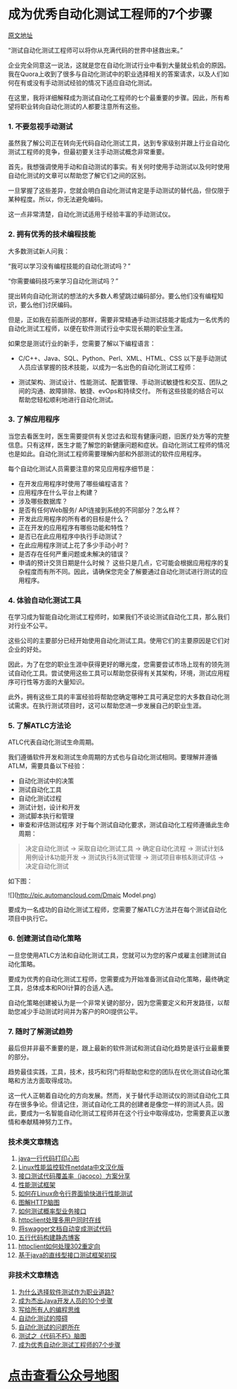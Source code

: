 # 成为优秀自动化测试工程师的7个步骤

[原文地址](https://dzone.com/articles/7-quick-steps-to-become-a-great-automation-testing)

“测试自动化测试工程师可以将你从充满代码的世界中拯救出来。”

企业完全同意这一说法，这就是您在自动化测试行业中看到大量就业机会的原因。我在Quora上收到了很多与自动化测试中的职业选择相关的答案请求，以及人们如何在有或没有手动测试经验的情况下适应自动化测试。

在这里，我将详细解释成为测试自动化工程师的七个最重要的步骤。因此，所有希望将职业转向自动化测试的人都要注意所有这些。

### 1. 不要忽视手动测试
虽然我了解公司正在转向无代码自动化测试工具，达到专家级别并跟上行业自动化测试工程师的竞争，但最初要关注手动测试概念非常重要。

首先，我想强调使用手动和自动测试的事实。有关何时使用手动测试以及何时使用自动化测试的文章可以帮助您了解它们之间的区别。

一旦掌握了这些差异，您就会明白自动化测试肯定是手动测试的替代品，但仅限于某种程度。所以，你无法避免编码。

这一点非常清楚，自动化测试适用于经验丰富的手动测试仪。

### 2. 拥有优秀的技术编程技能
大多数测试新人问我：

“我可以学习没有编程技能的自动化测试吗？”

“你需要编码技巧来学习自动化测试吗？”

提出转向自动化测试的想法的大多数人希望跳过编码部分。要么他们没有编程知识，要么他们讨厌编码。

但是，正如我在前面所说的那样，需要非常精通手动测试技能才能成为一名优秀的自动化测试工程师，以便在软件测试行业中实现长期的职业生涯。

如果您是测试行业的新手，您需要了解以下编程语言：

- C/C++、Java、SQL、Python、Perl、XML、HTML、CSS
以下是手动测试人员应该掌握的技术技能，以成为一名出色的自动化测试工程师：

- 测试架构、测试设计、性能测试、配置管理、手动测试敏捷性和交互、团队之间的沟通、故障排除、敏捷、evOps和持续交付。
所有这些技能的结合可以帮助您轻松顺利地进行自动化测试。

### 3. 了解应用程序
当您去看医生时，医生需要提供有关您过去和现有健康问题，旧医疗处方等的完整信息。只有这样，医生才能了解您的新健康问题和症状。自动化测试工程师的情况也是如此。自动化测试工程师需要理解内部和外部测试的软件应用程序。

每个自动化测试人员需要注意的常见应用程序细节是：

- 在开发应用程序时使用了哪些编程语言？
- 应用程序在什么平台上构建？
- 涉及哪些数据库？
- 是否有任何Web服务/ API连接到系统的不同部分？怎么样？
- 开发此应用程序的所有者的目标是什么？
- 正在开发的应用程序有哪些功能和特性？
- 是否已在此应用程序中执行手动测试？
- 在此应用程序测试上花了多少手动小时？
- 是否存在任何严重问题或未解决的错误？
- 申请的预计交货日期是什么时候？
这些只是几点，它可能会根据应用程序的复杂程度而有所不同。因此，请确保您完全了解要通过自动化测试进行测试的应用程序。

### 4. 体验自动化测试工具
在学习成为智能自动化测试工程师时，如果我们不谈论测试自动化工具，那么我们对行业不公平。

这些公司的主要部分已经开始使用自动化测试工具。使用它们的主要原因是它们对企业的好处。

因此，为了在您的职业生涯中获得更好的曝光度，您需要尝试市场上现有的领先测试自动化工具。尝试使用这些工具可以帮助您获得有关其架构，环境，测试应用程序可行性等方面的大量知识。

此外，拥有这些工具的丰富经验将帮助您确定哪种工具可满足您的大多数自动化测试需求。在执行测试项目时，这可以帮助您进一步发展自己的职业生涯。

### 5. 了解ATLC方法论
ATLC代表自动化测试生命周期。

我们遵循软件开发和测试生命周期的方式也与自动化测试相同。要理解并遵循ATLM，需要具备以下经验：

- 自动化测试中的决策
- 测试自动化工具
- 自动化测试过程
- 测试计划，设计和开发
- 测试脚本执行和管理
- 审查和评估测试程序
对于每个测试自动化要求，测试自动化工程师遵循此生命周期：

> 决定自动化测试 -> 采取自动化测试工具 -> 确定自动化流程 -> 测试计划&用例设计&功能开发 -> 测试执行&测试管理 -> 测试项目审核&测试评估 -> 决定自动化测试

如下图：

![](http://pic.automancloud.com/Dmaic Model.png)


要成为一名成功的自动化测试工程师，您需要了解ATLC方法并在每个测试自动化项目中执行它。

### 6. 创建测试自动化策略
一旦您使用ATLC方法和自动化测试工具，您就可以为您的客户或雇主创建测试自动化策略。

要成为优秀的自动化测试工程师，您需要成为开始准备测试自动化策略，最终确定工具，总体成本和ROI计算的合适人选。

自动化策略创建被认为是一个非常关键的部分，因为您需要定义和开发路径，以帮助您减少手动测试时间并为客户的ROI提供公平。

### 7. 随时了解测试趋势
最后但并非最不重要的是，跟上最新的软件测试和测试自动化趋势是该行业最重要的部分。

趋势最佳实践，工具，技术，技巧和窍门将帮助您和您的团队在优化测试自动化策略和方法方面取得成功。

这一代人正朝着自动化的方向发展。然而，关于替代手动测试仪的测试自动化工具存在很多争论。但请记住，测试自动化工具的创建者是像您一样的测试人员。因此，要成为一名智能自动化测试工程师并在这个行业中取得成功，您需要真正以激情和奉献精神努力工作。

### 技术类文章精选

1. [java一行代码打印心形](https://mp.weixin.qq.com/s/QPSryoSbViVURpSa9QXtpg)
2. [Linux性能监控软件netdata中文汉化版](https://mp.weixin.qq.com/s/fdXtK-5WwKnxjLZdyg6-nA)
3. [接口测试代码覆盖率（jacoco）方案分享](https://mp.weixin.qq.com/s/D73Sq6NLjeRKN8aCpGLOjQ)
4. [性能测试框架](https://mp.weixin.qq.com/s/3_09j7-5ex35u30HQRyWug)
5. [如何在Linux命令行界面愉快进行性能测试](https://mp.weixin.qq.com/s/fwGqBe1SpA2V0lPfAOd04Q)
6. [图解HTTP脑图](https://mp.weixin.qq.com/s/100Vm8FVEuXs0x6rDGTipw)
7. [如何测试概率型业务接口](https://mp.weixin.qq.com/s/kUVffhjae3eYivrGqo6ZMg)
8. [httpclient处理多用户同时在线](https://mp.weixin.qq.com/s/Nuc30Fwy6-Qyr-Pc65t1_g)
9. [将swagger文档自动变成测试代码](https://mp.weixin.qq.com/s/SY8mVenj0zMe5b47GS9VSQ)
10. [五行代码构建静态博客](https://mp.weixin.qq.com/s/hZnimJOg5OqxRSDyFvuiiQ)
11. [httpclient如何处理302重定向](https://mp.weixin.qq.com/s/vg354AjPKhIZsnSu4GZjZg)
12. [基于java的直线型接口测试框架初探](https://mp.weixin.qq.com/s/xhg4exdb1G18-nG5E7exkQ)

### 非技术文章精选
1. [为什么选择软件测试作为职业道路?](https://mp.weixin.qq.com/s/o83wYvFUvy17kBPLDO609A)
2. [成为杰出Java开发人员的10个步骤](https://mp.weixin.qq.com/s/UCNOTSzzvTXwiUX6xpVlyA)
3. [写给所有人的编程思维](https://mp.weixin.qq.com/s/Oj33UCnYfbUgzsBzEm2GPQ)
4. [自动化测试的障碍](https://mp.weixin.qq.com/s/ZIV7uJp7DzVoKhWOh6lvRg)
5. [自动化测试的问题所在](https://mp.weixin.qq.com/s/BhvD7BnkBU8hDBsGUWok6g)
6. [测试之《代码不朽》脑图](https://mp.weixin.qq.com/s/2aGLK3knUiiSoex-kmi0GA)
7. [成为优秀自动化测试工程师的7个步骤](https://mp.weixin.qq.com/s/wdw1l4AZnPpdPBZZueCcnw)

# [点击查看公众号地图](https://mp.weixin.qq.com/s/CJJ2g-RqzfBsbCCYKKp5pQ)
